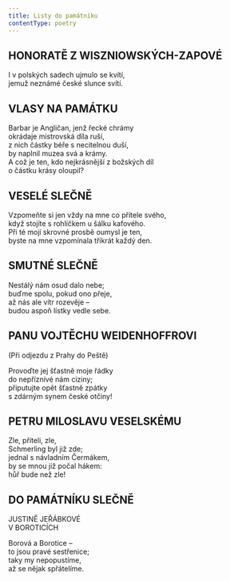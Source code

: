 ```yaml
---
title: Listy do památníku
contentType: poetry
---
```






## HONORATĚ Z WISZNIOWSKÝCH-ZAPOVÉ

I v polských sadech ujmulo se kvítí,  
jemuž neznámé české slunce svítí.

## VLASY NA PAMÁTKU

Barbar je Angličan, jenž řecké chrámy  
okrádaje mistrovská díla ruší,  
z nich částky béře s necitelnou duší,  
by naplnil muzea svá a krámy.  
A což je ten, kdo nejkrásnější z božských díl  
o částku krásy oloupil?

## VESELÉ SLEČNĚ

Vzpomeňte si jen vždy na mne co přítele svého,  
když stojíte s rohlíčkem u šálku kafového.  
Při té mojí skrovné prosbě oumysl je ten,  
byste na mne vzpomínala třikrát každý den.

## SMUTNÉ SLEČNĚ

Nestálý nám osud dalo nebe;  
buďme spolu, pokud ono přeje,  
až nás ale vítr rozevěje –  
budou aspoň lístky vedle sebe.

## PANU VOJTĚCHU WEIDENHOFFROVI

(Při odjezdu z Prahy do Peště)

Provoďte jej šťastně moje řádky  
do nepříznivé nám ciziny;  
připutujte opět šťastně zpátky  
s zdárným synem české otčiny!

## PETRU MILOSLAVU VESELSKÉMU

Zle, příteli, zle,  
Schmerling byl již zde;  
jednal s návladním Čermákem,  
by se mnou již počal hákem:  
hůř bude než zle!

## DO PAMÁTNÍKU SLEČNĚ  
JUSTINĚ JEŘÁBKOVÉ  
V BOROTICÍCH

Borová a Borotice –  
to jsou pravé sestřenice;  
taky my nepopustíme,  
až se nějak spřátelíme.
